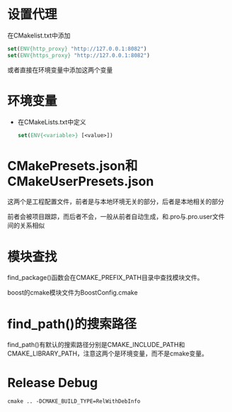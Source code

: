 # 设置代理

在CMakelist.txt中添加

```cmake
set(ENV{http_proxy} "http://127.0.0.1:8082")
set(ENV{https_proxy} "http://127.0.0.1:8082")
```

或者直接在环境变量中添加这两个变量

# 环境变量

* 在CMakeLists.txt中定义
  
  ```cmake
  set(ENV{<variable>} [<value>])
  ```

# CMakePresets.json和CMakeUserPresets.json

这两个是工程配置文件，前者是与本地环境无关的部分，后者是本地相关的部分

前者会被项目跟踪，而后者不会，一般从前者自动生成，和.pro与.pro.user文件间的关系相似

# 模块查找

find_package()函数会在CMAKE_PREFIX_PATH目录中查找模块文件。

boost的cmake模块文件为BoostConfig.cmake

# find_path()的搜索路径

find_path()有默认的搜索路径分别是CMAKE_INCLUDE_PATH和CMAKE_LIBRARY_PATH，注意这两个是环境变量，而不是cmake变量。

# Release Debug

```batch
cmake .. -DCMAKE_BUILD_TYPE=RelWithDebInfo
```
